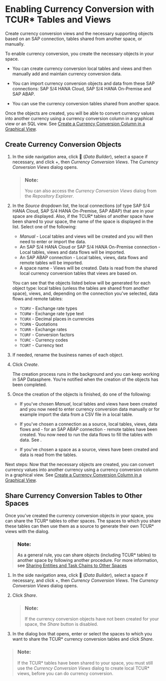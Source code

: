 <!-- loiob462239ffb644d9baab4442a10a72edf -->

<link rel="stylesheet" type="text/css" href="../css/sap-icons.css"/>

# Enabling Currency Conversion with TCUR\* Tables and Views

Create currency conversion views and the necessary supporting objects based on an SAP connection, tables shared from another space, or manually.

To enable currency conversion, you create the necessary objects in your space.

-   You can create currency conversion local tables and views and then manually add and maintain currency conversion data.

-   You can import currency conversion objects and data from these SAP connections: SAP S/4 HANA Cloud, SAP S/4 HANA On-Premise and SAP ABAP.

-   You can use the currency conversion tables shared from another space.


Once the objects are created, you will be able to convert currency values into another currency using a currency conversion column in a graphical view or an SQL view. See [Create a Currency Conversion Column in a Graphical View](../create-a-currency-conversion-column-in-a-graphical-view-6e3d8be.md).



<a name="loiob462239ffb644d9baab4442a10a72edf__section_x5w_m31_mvb"/>

## Create Currency Conversion Objects

1.  In the side navigation area, click <span class="FPA-icons-V3"></span> \(*Data Builder*\), select a space if necessary, and click +, then *Currency Conversion Views*. The *Currency Conversion Views* dialog opens.

    > ### Note:  
    > You can also access the *Currency Conversion Views* dialog from the *Repository Explorer*.

2.  In the *Source* dropdown list, the local connections \(of type SAP S/4 HANA Cloud, SAP S/4 HANA On-Premise, SAP ABAP\) that are in your space are displayed. Also, if the TCUR\* tables of another space have been shared to your space, the name of the space is displayed in the list. Select one of the following:

    -   *Manual* - Local tables and views will be created and you will then need to enter or import the data.
    -   An SAP S/4 HANA Cloud or SAP S/4 HANA On-Premise connection - Local tables, views and data flows will be imported.
    -   An SAP ABAP connection - Local tables, views, data flows and remote tables will be imported.
    -   A space name - Views will be created. Data is read from the shared local currency conversion tables that views are based on.

    You can see that the objects listed below will be generated for each object type: local tables \(unless the tables are shared from another space\), views, and, depending on the connection you've selected, data flows and remote tables:

    -   `TCURV` - Exchange rate types
    -   `TCURW` - Exchange rate type text
    -   `TCURX` - Decimal places in currencies
    -   `TCURN` - Quotations
    -   `TCURR` - Exchange rates
    -   `TCURF` - Conversion factors
    -   `TCURC` - Currency codes
    -   `TCURT` - Currency text

3.  If needed, rename the business names of each object.

4.  Click *Create*.

    The creation process runs in the background and you can keep working in SAP Datasphere. You’re notified when the creation of the objects has been completed.

5.  Once the creation of the objects is finished, do one of the following:

    -   If you've chosen *Manual*, local tables and views have been created and you now need to enter currency conversion data manually or for example import the data from a CSV file in a local table.

    -   If you've chosen a connection as a source, local tables, views, data flows and - for an SAP ABAP connection - remote tables have been created. You now need to run the data flows to fill the tables with data. See  <?sap-ot O2O class="- topic/xref " href="5b591d4998fa4a148750016a29ada91e.xml" text="" desc="" xtrc="xref:2" xtrf="file:/home/builder/src/dita-all/znj1755614851492/loioc25299a38b6448f889a43b42c9e5897d_en-US/src/content/localization/en-us/b462239ffb644d9baab4442a10a72edf.xml" output-class="" outputTopicFile="file:/home/builder/tp.net.sf.dita-ot/2.3/plugins/com.elovirta.dita.markdown_1.3.0/xsl/dita2markdownImpl.xsl" ?> .

    -   If you've chosen a space as a source, views have been created and data is read from the tables.



Next steps: Now that the necessary objects are created, you can convert currency values into another currency using a currency conversion column in a graphical view. See [Create a Currency Conversion Column in a Graphical View](../create-a-currency-conversion-column-in-a-graphical-view-6e3d8be.md).



<a name="loiob462239ffb644d9baab4442a10a72edf__section_ejj_pk1_mvb"/>

## Share Currency Conversion Tables to Other Spaces

Once you’ve created the currency conversion objects in your space, you can share the TCUR\* tables to other spaces. The spaces to which you share these tables can then use them as a source to generate their own TCUR\* views with the dialog.

> ### Note:  
> As a general rule, you can share objects \(including TCUR\* tables\) to another space by following another procedure. For more information, see [Sharing Entities and Task Chains to Other Spaces](../Creating-Finding-Sharing-Objects/sharing-entities-and-task-chains-to-other-spaces-64b318f.md)

1.  In the side navigation area, click <span class="FPA-icons-V3"></span> \(*Data Builder*\), select a space if necessary, and click +, then *Currency Conversion Views*. The *Currency Conversion Views* dialog opens.

2.  Click *Share*.

    > ### Note:  
    > If the currency conversion objects have not been created for your space, the *Share* button is disabled.

3.  In the dialog box that opens, enter or select the spaces to which you want to share the TCUR\* currency conversion tables and click *Share*.

> ### Note:  
> If the TCUR\* tables have been shared to your space, you must still use the *Currency Conversion Views* dialog to create local TCUR\* views, before you can do currency conversion.


